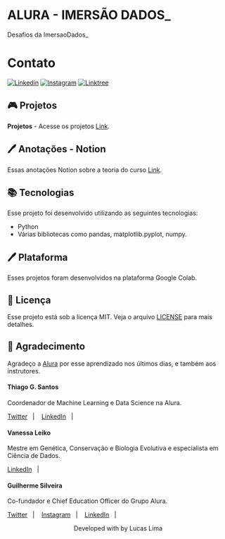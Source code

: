 # ALURA - IMERSÃO DADOS_
 Desafios da ImersaoDados_

 # Contato
 [![Linkedin](https://img.shields.io/badge/Linkedin-lucasllimati-blue.svg)](https://www.linkedin.com/in/lucasllimati/)
 [![Instagram](https://img.shields.io/badge/Instagram-olukaslima_-ff69b4.svg)](https://www.instagram.com/olukaslima_)
 [![Linktree](https://img.shields.io/badge/Linktree-lucasllimati-brightgreen.svg)](https://linktr.ee/lucasllimati)

## 🎮 Projetos
**Projetos** - Acesse os projetos [Link](https://colab.research.google.com/drive/1GEEat1IEVEbnNBmmH7JdGA0CTCkxFcPB?usp=sharing).

## 🖊 Anotações - Notion

Essas anotações Notion sobre a teoria do curso [Link](https://www.notion.so/Alura-Imers-o-Dados_-03dee3d8a0834357b09b693b433e1aab).

## 📚 Tecnologias

Esse projeto foi desenvolvido utilizando as seguintes tecnologias:

- Python
- Várias bibliotecas como pandas, matplotlib.pyplot, numpy.

## 🖊 Plataforma

Esses projetos foram desenvolvidos na plataforma Google Colab.

## 📝 Licença

Esse projeto está sob a licença MIT. Veja o arquivo [LICENSE](LICENSE) para mais detalhes.

## 👏 Agradecimento

Agradeço a [Alura](https://www.alura.com.br/) por esse aprendizado nos últimos dias, e também aos instrutores.

#### Thiago G. Santos
Coordenador de Machine Learning e Data Science na Alura.
<p align="left">
    <a href="https://twitter.com/tgcsantos">Twitter</a>&nbsp;&nbsp;&nbsp;|&nbsp;&nbsp;&nbsp;
    <a href="https://www.linkedin.com/in/thiago-gon%C3%A7alves-santos/">LinkedIn</a>&nbsp;&nbsp;&nbsp;|&nbsp;&nbsp;&nbsp;
</p>

#### Vanessa Leiko
Mestre em Genética, Conservação e Biologia Evolutiva e especialista em Ciência de Dados.
<p align="left">
    <a href="https://www.linkedin.com/in/vanessa-leiko-oikawa-cardoso/">LinkedIn</a>&nbsp;&nbsp;&nbsp;|&nbsp;&nbsp;&nbsp;
</p>

#### Guilherme Silveira
Co-fundador e Chief Education Officer do Grupo Alura.
<p align="left">
    <a href="https://twitter.com/guilhermecaelum">Twitter</a>&nbsp;&nbsp;&nbsp;|&nbsp;&nbsp;&nbsp;
    <a href="https://www.instagram.com/guiminam/">Instagram</a>&nbsp;&nbsp;&nbsp;|&nbsp;&nbsp;&nbsp;
    <a href="https://www.linkedin.com/in/guilhermeazevedosilveira/">LinkedIn</a>&nbsp;&nbsp;&nbsp;|&nbsp;&nbsp;&nbsp;
</p>

<p align="center">Developed with by Lucas Lima</p>